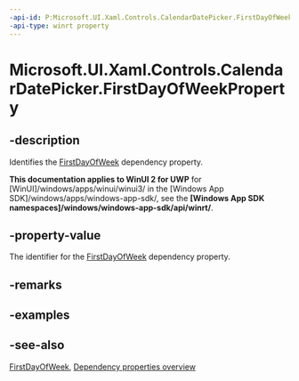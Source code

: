 ```yaml
---
-api-id: P:Microsoft.UI.Xaml.Controls.CalendarDatePicker.FirstDayOfWeekProperty
-api-type: winrt property
---
```


<!-- Property syntax
public Windows.UI.Xaml.DependencyProperty FirstDayOfWeekProperty { get; }
-->

# Microsoft.UI.Xaml.Controls.CalendarDatePicker.FirstDayOfWeekProperty

## -description
Identifies the [FirstDayOfWeek](calendardatepicker_firstdayofweek.md) dependency property.

**This documentation applies to WinUI 2 for UWP** for [WinUI]/windows/apps/winui/winui3/ in the [Windows App SDK]/windows/apps/windows-app-sdk/, see the **[Windows App SDK namespaces]/windows/windows-app-sdk/api/winrt/**.

## -property-value
The identifier for the [FirstDayOfWeek](calendardatepicker_firstdayofweek.md) dependency property.

## -remarks

## -examples

## -see-also
[FirstDayOfWeek](calendardatepicker_firstdayofweek.md), [Dependency properties overview](/windows/uwp/xaml-platform/dependency-properties-overview)
